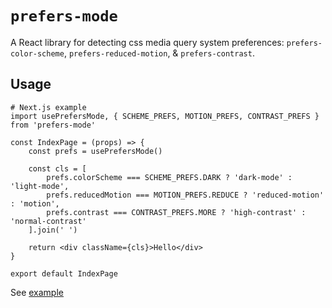 # `prefers-mode`

A React library for detecting css media query system preferences: `prefers-color-scheme`, `prefers-reduced-motion`, & `prefers-contrast`.

## Usage

```
# Next.js example
import usePrefersMode, { SCHEME_PREFS, MOTION_PREFS, CONTRAST_PREFS } from 'prefers-mode'

const IndexPage = (props) => {
	const prefs = usePrefersMode()

	const cls = [
		prefs.colorScheme === SCHEME_PREFS.DARK ? 'dark-mode' : 'light-mode',
		prefs.reducedMotion === MOTION_PREFS.REDUCE ? 'reduced-motion' : 'motion',
		prefs.contrast === CONTRAST_PREFS.MORE ? 'high-contrast' : 'normal-contrast'
	].join(' ')

	return <div className={cls}>Hello</div>
}

export default IndexPage
```

See [example](../../examples/prefers-mode)